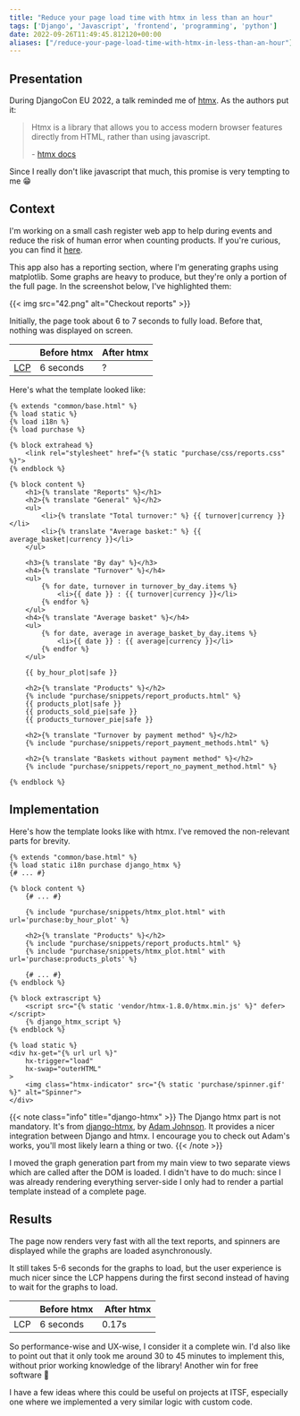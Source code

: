 ```yaml
---
title: "Reduce your page load time with htmx in less than an hour"
tags: ['Django', 'Javascript', 'frontend', 'programming', 'python']
date: 2022-09-26T11:49:45.812120+00:00
aliases: ["/reduce-your-page-load-time-with-htmx-in-less-than-an-hour"]
---
```

## Presentation
During DjangoCon EU 2022, a talk reminded me of [htmx](https://htmx.org/). As the authors put it:

> Htmx is a library that allows you to access modern browser features directly from HTML, rather than using javascript.
> 
> \- [htmx docs](https://htmx.org/docs/#introduction)

Since I really don't like javascript that much, this promise is very tempting to me&nbsp;😁

## Context
I'm working on a small cash register web app to help during events and reduce the risk of human error when counting products. If you're curious, you can find it [here](https://git.augendre.info/gaugendre/checkout).

This app also has a reporting section, where I'm generating graphs using matplotlib. Some graphs are heavy to produce, but they're only a portion of the full page. In the screenshot below, I've highlighted them:

{{< img src="42.png" alt="Checkout reports" >}}

Initially, the page took about 6 to 7 seconds to fully load. Before that, nothing was displayed on screen.

|                             | Before htmx | After htmx |
|-----------------------------|-------------|------------|
| [LCP](https://web.dev/lcp/) | 6 seconds   | ?          |

Here's what the template looked like:

```jinja
{% extends "common/base.html" %}
{% load static %}
{% load i18n %}
{% load purchase %}

{% block extrahead %}
    <link rel="stylesheet" href="{% static "purchase/css/reports.css" %}">
{% endblock %}

{% block content %}
    <h1>{% translate "Reports" %}</h1>
    <h2>{% translate "General" %}</h2>
    <ul>
        <li>{% translate "Total turnover:" %} {{ turnover|currency }}</li>
        <li>{% translate "Average basket:" %} {{ average_basket|currency }}</li>
    </ul>

    <h3>{% translate "By day" %}</h3>
    <h4>{% translate "Turnover" %}</h4>
    <ul>
        {% for date, turnover in turnover_by_day.items %}
            <li>{{ date }} : {{ turnover|currency }}</li>
        {% endfor %}
    </ul>
    <h4>{% translate "Average basket" %}</h4>
    <ul>
        {% for date, average in average_basket_by_day.items %}
            <li>{{ date }} : {{ average|currency }}</li>
        {% endfor %}
    </ul>

    {{ by_hour_plot|safe }}

    <h2>{% translate "Products" %}</h2>
    {% include "purchase/snippets/report_products.html" %}
    {{ products_plot|safe }}
    {{ products_sold_pie|safe }}
    {{ products_turnover_pie|safe }}

    <h2>{% translate "Turnover by payment method" %}</h2>
    {% include "purchase/snippets/report_payment_methods.html" %}

    <h2>{% translate "Baskets without payment method" %}</h2>
    {% include "purchase/snippets/report_no_payment_method.html" %}

{% endblock %}
```

## Implementation
Here's how the template looks like with htmx. I've removed the non-relevant parts for brevity.

```jinja {hl_lines="2 8 12 17-20"}
{% extends "common/base.html" %}
{% load static i18n purchase django_htmx %}
{# ... #}

{% block content %}
    {# ... #}

    {% include "purchase/snippets/htmx_plot.html" with url='purchase:by_hour_plot' %}

    <h2>{% translate "Products" %}</h2>
    {% include "purchase/snippets/report_products.html" %}
    {% include "purchase/snippets/htmx_plot.html" with url='purchase:products_plots' %}

    {# ... #}
{% endblock %}

{% block extrascript %}
    <script src="{% static 'vendor/htmx-1.8.0/htmx.min.js' %}" defer></script>
    {% django_htmx_script %}
{% endblock %}
```

```jinja
{% load static %}
<div hx-get="{% url url %}"
    hx-trigger="load"
    hx-swap="outerHTML"
>
    <img class="htmx-indicator" src="{% static 'purchase/spinner.gif' %}" alt="Spinner">
</div>
```

{{< note class="info" title="django-htmx" >}}
The Django htmx part is not mandatory. It's from [django-htmx](https://django-htmx.readthedocs.io/en/latest/index.html), by [Adam Johnson](https://adamj.eu/). It provides a nicer integration between Django and htmx. I encourage you to check out Adam's works, you'll most likely learn a thing or two.
{{< /note >}}

I moved the graph generation part from my main view to two separate views which are called after the DOM is loaded. I didn't have to do much: since I was already rendering everything server-side I only had to render a partial template instead of a complete page.

## Results

The page now renders very fast with all the text reports, and spinners are displayed while the graphs are loaded asynchronously.

It still takes 5-6 seconds for the graphs to load, but the user experience is much nicer since the LCP happens during the first second instead of having to wait for the graphs to load.

|   | Before htmx | After htmx |
|---|-------------|------------|
|LCP| 6 seconds   | 0.17s      |

So performance-wise and UX-wise, I consider it a complete win. I'd also like to point out that it only took me around 30 to 45 minutes to implement this, without prior working knowledge of the library! Another win for free software 🎉

I have a few ideas where this could be useful on projects at ITSF, especially one where we implemented a very similar logic with custom code.
